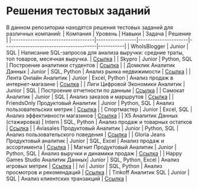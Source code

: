 # Решения тестовых заданий

В данном репозитории находятся решения тестовых заданий для различных компаний:
| Компания                          | Уровень         | Навыки              | Задача                                | Решение   |
|-----------------------------------|-----------------|---------------------|---------------------------------------|-----------|
| WhoIsBlogger                | Junior          | SQL         | Написание SQL-запросов для анализа выручки: средние траты, топ товаров, месячная выручка.             | [Ссылка](#) |
| Skypro                | Junior          | Python, SQL         | Построение аналитики студентов        | [Ссылка](#) |
| Домклик Аналитик Данных           | Junior          | SQL, Python         | Анализ рынка недвижимости            | [Ссылка](#) |
| Лента Онлайн Аналитик             | Junior          | Excel, Python       | Анализ продаж в интернет-магазине    | [Ссылка](#) |
| Лиги Цифровой Экономики Аналитик  | Junior          | SQL                 | Построение отчетности по данным      | [Ссылка](#) |
| Самокат Аналитик                  | Junior          | SQL                 | Анализ заказов и маршрутов           | [Ссылка](#) |
| FriendsOnly Продуктовый Аналитик  | Junior          | Python, SQL         | Анализ пользовательских метрик       | [Ссылка](#) |
| Спортмастер                       | Junior          | Excel, SQL          | Анализ эффективности магазинов       | [Ссылка](#) |
| X5 Аналитик Данных (стажировка)   | Intern          | SQL, Python         | Анализ продаж и товарных остатков    | [Ссылка](#) |
| Aviasales Продуктовый Аналитик    | Junior          | Python, SQL         | Анализ пользовательского поведения   | [Ссылка](#) |
| Gloria Jeans Продуктовый аналитик | Junior          | SQL, Excel          | Анализ продаж и ассортимента         | [Ссылка](#) |
| Магнит Продуктовый Аналитик       | Junior          | Python, SQL         | Анализ выручки и динамики продаж     | [Ссылка](#) |
| Happy Games Studio Аналитик Данных| Junior          | SQL, Python, Excel  | Анализ игровых метрик                | [Ссылка](#) |
| ivi                               | Junior          | SQL, Python         | Анализ просмотров и рекомендаций     | [Ссылка](#) |
| Tinkoff Аналитик SQL              | Junior          | SQL                 | Анализ клиентских транзакций         | [Ссылка](#) |
